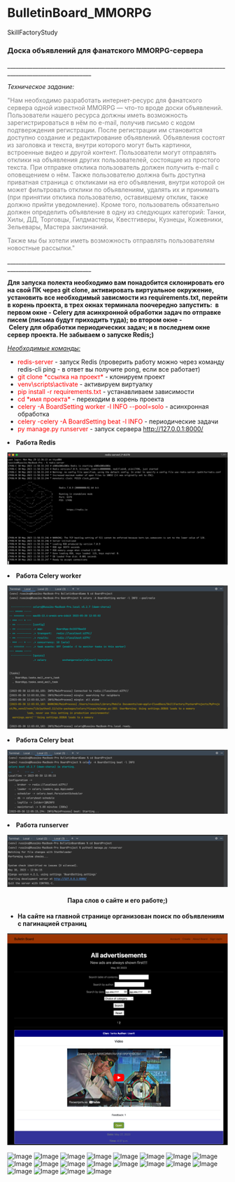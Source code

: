 # BulletinBoard_MMORPG
 SkillFactoryStudy

<h3><strong>Доска объявлений для фанатского MMORPG-сервера</strong></h3>
____________________________________________________________________________________________________________
</p></p></p>
<p><em>Техническое задание:</em></p>
<p><span style="color: #808080;">"Нам необходимо разработать интернет-ресурс для фанатского сервера одной известной MMORPG &mdash; что-то вроде доски объявлений. Пользователи нашего ресурса должны иметь возможность зарегистрироваться в нём по e-mail, получив письмо с кодом подтверждения регистрации. После регистрации им становится доступно создание и редактирование объявлений. Объявления состоят из заголовка и текста, внутри которого могут быть картинки, встроенные видео и другой контент. Пользователи могут отправлять отклики на объявления других пользователей, состоящие из простого текста. При отправке отклика пользователь должен получить e-mail с оповещением о нём. Также пользователю должна быть доступна приватная страница с откликами на его объявления, внутри которой он может фильтровать отклики по объявлениям, удалять их и принимать (при принятии отклика пользователю, оставившему отклик, также должно прийти уведомление). Кроме того, пользователь обязательно должен определить объявление в одну из следующих категорий: Танки, Хилы, ДД, Торговцы, Гилдмастеры, Квестгиверы, Кузнецы, Кожевники, Зельевары, Мастера заклинаний.</span></p>
<p><span style="color: #808080;">Также мы бы хотели иметь возможность отправлять пользователям новостные рассылки."</span></p>
____________________________________________________________________________________________________________

</p></p></p>
<p dir="auto"><strong>Для запуска полекта необходимо вам понадобится склонировать его на свой ПК через&nbsp;git clone, активировать виртуальное окружение, установить все необходимый зависмости из&nbsp;requirements.txt, перейти в корень проекта, в трех окнах терминала поочередно запустить: &nbsp;в первом окне - Celery для асинхронной обработки задач по отправке писем (письма будут приходить туда); во втором окне -&nbsp;Celery&nbsp;для&nbsp;обработки периодических задач; и в последнем окне сервер проекта. Не забываем о запуске Redis;)</strong></p>
<p dir="auto"><span style="text-decoration: underline;"><em>Необходимые команды:</em></span></p>
<ul dir="auto">
<li><span style="color: #ff0000;">redis-server</span> - запуск Redis (проверить работу можно через команду redis-cli ping - в ответ вы получите pong, если все работает)</li>
<li><span style="color: #ff0000;">git clone *ссылка на проект*</span> - клонируем проект</li>
<li><span style="color: #ff0000;">venv\scripts\activate</span> - активируем виртуалку</li>
<li><span style="color: #ff0000;">pip install -r requirements.txt</span> - устанавливаем зависимости</li>
<li><span style="color: #ff0000;">cd *имя проекта*</span> - переходим в корень проекта</li>
<li><span style="color: #ff0000;">celery -A BoardSetting worker -l INFO --pool=solo</span> - асинхронная обработка</li>
<li><span style="color: #ff0000;">celery -celery -A BoardSetting beat -l INFO</span> - периодические задачи</li>
<li><span style="color: #ff0000;">py manage.py runserver</span> - запуск сервера <a href="http://127.0.0.1:8000/" rel="nofollow">http://127.0.0.1:8000/</a></li>
</ul>

</p></p></p>

<li><strong>Работа Redis</strong></li>

![Image 1](https://github.com/Russiks/BulletinBoard_MMORPG/blob/main/Images/2023-05-30_12-00-16.png)

<li><strong>Работа Celery worker</strong></li>

![Image 2](https://github.com/Russiks/BulletinBoard_MMORPG/blob/main/Images/2023-05-30_12-04-29.png)

<li><strong>Работа Celery beat</strong></li>

![Image 3](https://github.com/Russiks/BulletinBoard_MMORPG/blob/main/Images/2023-05-30_12-05-32.png)

<li><strong>Работа runserver</strong></li>

![Image 4](https://github.com/Russiks/BulletinBoard_MMORPG/blob/main/Images/2023-05-30_12-06-30.png)

<h4 style="text-align: center;"><strong>Пара слов о сайте и его работе;)</strong></h4>

<ul>
<li><strong>На сайте на главной странице организован поиск по объявлениям с пагинацией страниц</strong></li>
</ul>

![Image](https://github.com/Russiks/BulletinBoard_MMORPG/blob/main/Images/2023-05-30_12-17-14.png)

![Image]()
![Image]()
![Image]()
![Image]()
![Image]()
![Image]()
![Image]()
![Image]()
![Image]()
![Image]()
![Image]()
![Image]()
![Image]()
![Image]()
![Image]()
![Image]()
![Image]()
![Image]()
![Image]()
![Image]()

